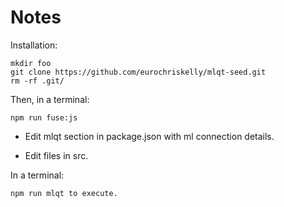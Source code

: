 # Notes

Installation:

    mkdir foo
    git clone https://github.com/eurochriskelly/mlqt-seed.git
    rm -rf .git/

Then, in a terminal:

    npm run fuse:js

- Edit mlqt section in package.json with ml connection details.

- Edit files in src.

In a terminal:

    npm run mlqt to execute.


